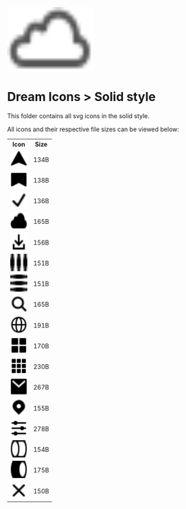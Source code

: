 <img src="../dream.svg" width=200 height=150/>

# **Dream Icons > Solid style**

This folder contains all svg icons in the solid style.

All icons and their respective file sizes can be viewed below:

<table>
    <tr><th>Icon</th><th>Size</th></tr>
    <tr><td><img width=40 height=40 src="arrow-nav.svg"></td><td>134B</td></tr>
    <tr><td><img width=40 height=40 src="bookmark.svg"></td><td>138B</td></tr>
    <tr><td><img width=40 height=40 src="check-mark.svg"></td><td>136B</td></tr>
    <tr><td><img width=40 height=40 src="cloud.svg"></td><td>165B</td></tr>
    <tr><td><img width=40 height=40 src="download.svg"></td><td>156B</td></tr>
    <tr><td><img width=40 height=40 src="ellipsis-h.svg"></td><td>151B</td></tr>
    <tr><td><img width=40 height=40 src="ellipsis-v.svg"></td><td>151B</td></tr>
    <tr><td><img width=40 height=40 src="eyeglass.svg"></td><td>165B</td></tr>
    <tr><td><img width=40 height=40 src="globe.svg"></td><td>191B</td></tr>
    <tr><td><img width=40 height=40 src="grid-2x2.svg"></td><td>170B</td></tr>
    <tr><td><img width=40 height=40 src="grid-3x3.svg"></td><td>230B</td></tr>
    <tr><td><img width=40 height=40 src="mail.svg"></td><td>267B</td></tr>
    <tr><td><img width=40 height=40 src="pin-mark.svg"></td><td>155B</td></tr>
    <tr><td><img width=40 height=40 src="sliders.svg"></td><td>278B</td></tr>
    <tr><td><img width=40 height=40 src="toggle-off.svg"></td><td>154B</td></tr>
    <tr><td><img width=40 height=40 src="toggle-on.svg"></td><td>175B</td></tr>
    <tr><td><img width=40 height=40 src="x-mark.svg"></td><td>150B</td></tr>
</table>